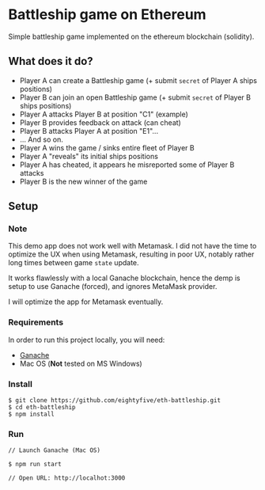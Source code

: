 # Battleship game on Ethereum

Simple battleship game implemented on the ethereum blockchain (solidity).

## What does it do?

- Player A can create a Battleship game (+ submit `secret` of Player A ships positions)
- Player B can join an open Battleship game (+ submit `secret` of Player B ships positions)
- Player A attacks Player B at position "C1" (example)
- Player B provides feedback on attack (can cheat)
- Player B attacks Player A at position "E1"...
- ... And so on.
- Player A wins the game / sinks entire fleet of Player B
- Player A "reveals" its initial ships positions
- Player A has cheated, it appears he misreported some of Player B attacks
- Player B is the new winner of the game

## Setup

### Note

This demo app does not work well with Metamask. I did not have the time to optimize the UX when using Metamask, resulting in poor
UX, notably rather long times between game `state` update.

It works flawlessly with a local Ganache blockchain, hence the demp is setup to use Ganache (forced), and ignores MetaMask provider.

I will optimize the app for Metamask eventually.

### Requirements

In order to run this project locally, you will need:

- [Ganache](https://truffleframework.com/ganache)
- Mac OS (**Not** tested on MS Windows)

### Install

```
$ git clone https://github.com/eightyfive/eth-battleship.git
$ cd eth-battleship
$ npm install
```

### Run

```
// Launch Ganache (Mac OS)

$ npm run start

// Open URL: http://localhot:3000
```
